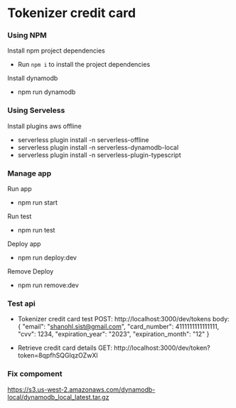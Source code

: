 # Tokenizer credit card

### Using NPM

Install npm project dependencies

- Run `npm i` to install the project dependencies

Install dynamodb

- npm run dynamodb

### Using Serveless

Install plugins aws offline

- serverless plugin install -n serverless-offline
- serverless plugin install -n serverless-dynamodb-local
- serverless plugin install -n serverless-plugin-typescript

### Manage app

Run app

- npm run start

Run test

- npm run test

Deploy app

- npm run deploy:dev

Remove Deploy

- npm run remove:dev

### Test api

- Tokenizer credit card test
  POST: http://localhost:3000/dev/tokens
    body: {
      "email": "shanohl.sist@gmail.com",
      "card_number": 4111111111111111,
      "cvv": 1234,
      "expiration_year": "2023",
      "expiration_month": "12"
  }

- Retrieve credit card details
  GET: http://localhost:3000/dev/token?token=8qpfhSQGIqzOZwXl

### Fix compoment

https://s3.us-west-2.amazonaws.com/dynamodb-local/dynamodb_local_latest.tar.gz
